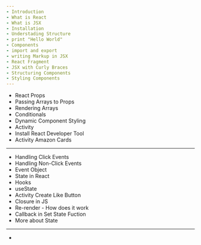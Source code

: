 ```yaml
--- 
- Introduction
- What is React
- What is JSX
- Installation
- Understading Structure
- print "Hello World"
- Components
- import and export 
- writing Markup in JSX
- React Fragment 
- JSX with Curly Braces
- Structuring Components
- Styling Components
---
```

- React Props
- Passing Arrays to Props
- Rendering Arrays
- Conditionals
- Dynamic Component Styling
- Activity
- Install React Developer Tool
- Activity Amazon Cards
---
- Handling Click Events
- Handling Non-Click Events
- Event Object
- State in React
- Hooks
- useState
- Activity Create Like Button
- Closure in JS
- Re-render - How does it work
- Callback in Set State Fuction 
- More about State
---
- 
